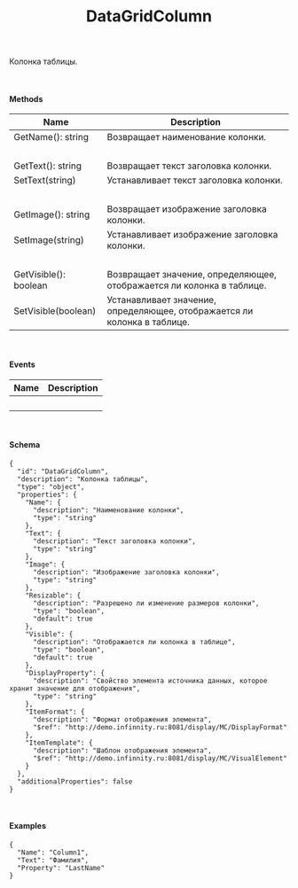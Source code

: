 ﻿---
layout: default
title: DataGridColumn
position: 
categories: 
tags: 
---

Колонка таблицы.

   

#### Methods

|Name|Description|
|----|-----------|
|GetName(): string|Возвращает наименование колонки.|
| | |
|GetText(): string|Возвращает текст заголовка колонки.|
|SetText(string)|Устанавливает текст заголовка колонки.|
| | |
|GetImage(): string|Возвращает изображение заголовка колонки.|
|SetImage(string)|Устанавливает изображение заголовка колонки.|
| | |
|GetVisible(): boolean|Возвращает значение, определяющее, отображается ли колонка в таблице.|
|SetVisible(boolean)|Устанавливает значение, определяющее, отображается ли колонка в таблице.|

   

#### Events

|Name|Description|
|----|-----------|
| | |

   

#### Schema

```
{
  "id": "DataGridColumn",
  "description": "Колонка таблицы",
  "type": "object",
  "properties": {
    "Name": {
      "description": "Наименование колонки",
      "type": "string"
    },
    "Text": {
      "description": "Текст заголовка колонки",
      "type": "string"
    },
    "Image": {
      "description": "Изображение заголовка колонки",
      "type": "string"
    },
    "Resizable": {
      "description": "Разрешено ли изменение размеров колонки",
      "type": "boolean",
      "default": true
    },
    "Visible": {
      "description": "Отображается ли колонка в таблице",
      "type": "boolean",
      "default": true
    },
    "DisplayProperty": {
      "description": "Свойство элемента источника данных, которое хранит значение для отображения",
      "type": "string"
    },
    "ItemFormat": {
      "description": "Формат отображения элемента",
      "$ref": "http://demo.infinnity.ru:8081/display/MC/DisplayFormat"
    },
    "ItemTemplate": {
      "description": "Шаблон отображения элемента",
      "$ref": "http://demo.infinnity.ru:8081/display/MC/VisualElement"
    }
  },
  "additionalProperties": false
}
```

   

#### Examples

```
{
  "Name": "Column1",
  "Text": "Фамилия",
  "Property": "LastName"
}
```

 

 

